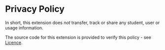 # Privacy Policy
In short, this extension does *not* transfer, track or share any student, user or usage information.

The source code for this extension is provided to verify this policy - see [Licence](LICENSE.md).

